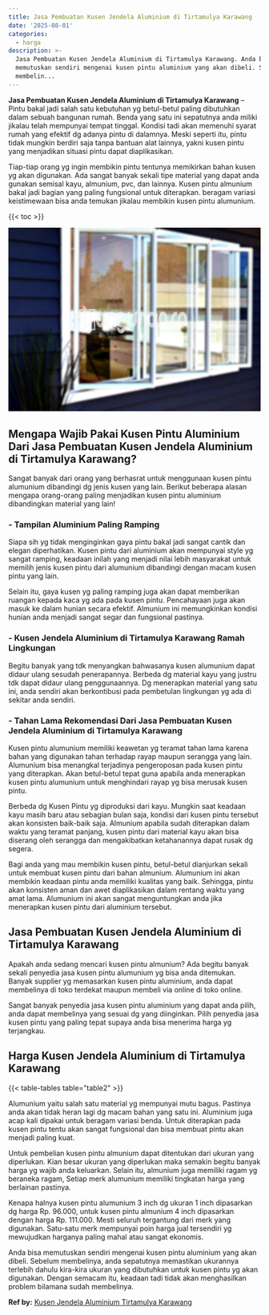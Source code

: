 ```yaml
---
title: Jasa Pembuatan Kusen Jendela Aluminium di Tirtamulya Karawang
date: '2025-08-01'
categories:
  - harga
description: >-
  Jasa Pembuatan Kusen Jendela Aluminium di Tirtamulya Karawang. Anda bisa
  memutuskan sendiri mengenai kusen pintu aluminium yang akan dibeli. Sebelum
  membelin...
---
```


**Jasa Pembuatan Kusen Jendela Aluminium di Tirtamulya Karawang** – Pintu bakal jadi salah satu kebutuhan yg betul-betul paling dibutuhkan dalam sebuah bangunan rumah. Benda yang satu ini sepatutnya anda miliki jikalau telah mempunyai tempat tinggal. Kondisi tadi akan memenuhi syarat rumah yang efektif dg adanya pintu di dalamnya. Meski seperti itu, pintu tidak mungkin berdiri saja tanpa bantuan alat lainnya, yakni kusen pintu yang menjadikan situasi pintu dapat diaplikasikan.

Tiap-tiap orang yg ingin membikin pintu tentunya memikirkan bahan kusen yg akan digunakan. Ada sangat banyak sekali tipe material yang dapat anda gunakan semisal kayu, almunium, pvc, dan lainnya. Kusen pintu almunium bakal jadi bagian yang paling fungsional untuk diterapkan. beragam variasi keistimewaan bisa anda temukan jikalau membikin kusen pintu alumunium.

{{< toc >}}

![Jasa Pembuatan Kusen Jendela Aluminium di Tirtamulya Karawang](/images/harga-kusen-jendela-alumunium-19.png)

## Mengapa Wajib Pakai Kusen Pintu Aluminium Dari Jasa Pembuatan Kusen Jendela Aluminium di Tirtamulya Karawang?

Sangat banyak dari orang yang berhasrat untuk menggunaan kusen pintu alumunium dibandingi dg jenis kusen yang lain. Berikut beberapa alasan mengapa orang-orang paling menjadikan kusen pintu aluminium dibandingkan material yang lain!

### \- Tampilan Aluminium Paling Ramping

Siapa sih yg tidak menginginkan gaya pintu bakal jadi sangat cantik dan elegan diperhatikan. Kusen pintu dari aluminium akan mempunyai style yg sangat ramping, keadaan inilah yang menjadi nilai lebih masyarakat untuk memilih jenis kusen pintu dari alumunium dibandingi dengan macam kusen pintu yang lain.

Selain itu, gaya kusen yg paling ramping juga akan dapat memberikan ruangan kepada kaca yg ada pada kusen pintu. Pencahayaan juga akan masuk ke dalam hunian secara efektif. Almunium ini memungkinkan kondisi hunian anda menjadi sangat segar dan fungsional pastinya.

### \- Kusen Jendela Aluminium di Tirtamulya Karawang Ramah Lingkungan

Begitu banyak yang tdk menyangkan bahwasanya kusen alumunium dapat didaur ulang sesudah penerapannya. Berbeda dg material kayu yang justru tdk dapat didaur ulang penggunaannya. Dg menerapkan material yang satu ini, anda sendiri akan berkontibusi pada pembetulan lingkungan yg ada di sekitar anda sendiri.

### \- Tahan Lama Rekomendasi Dari Jasa Pembuatan Kusen Jendela Aluminium di Tirtamulya Karawang

Kusen pintu alumunium memiliki keawetan yg teramat tahan lama karena bahan yang digunakan tahan terhadap rayap maupun serangga yang lain. Alumunium bisa menangkal terjadinya pengeroposan pada kusen pintu yang diterapkan. Akan betul-betul tepat guna apabila anda menerapkan kusen pintu alumunium untuk menghindari rayap yg bisa merusak kusen pintu.

Berbeda dg Kusen Pintu yg diproduksi dari kayu. Mungkin saat keadaan kayu masih baru atau sebagian bulan saja, kondisi dari kusen pintu tersebut akan konsisten baik-baik saja. Almunium apabila sudah diterapkan dalam waktu yang teramat panjang, kusen pintu dari material kayu akan bisa diserang oleh serangga dan mengakibatkan ketahanannya dapat rusak dg segera.

Bagi anda yang mau membikin kusen pintu, betul-betul dianjurkan sekali untuk membuat kusen pintu dari bahan almunium. Alumunium ini akan membikin keadaan pintu anda memiliki kualitas yang baik. Sehingga, pintu akan konsisten aman dan awet diaplikasikan dalam rentang waktu yang amat lama. Alumunium ini akan sangat menguntungkan anda jika menerapkan kusen pintu dari aluminium tersebut.

## Jasa Pembuatan Kusen Jendela Aluminium di Tirtamulya Karawang

Apakah anda sedang mencari kusen pintu almunium? Ada begitu banyak sekali penyedia jasa kusen pintu alumunium yg bisa anda ditemukan. Banyak supplier yg memasarkan kusen pintu aluminium, anda dapat membelinya di toko terdekat maupun membeli via online di toko online.

Sangat banyak penyedia jasa kusen pintu aluminium yang dapat anda pilih, anda dapat membelinya yang sesuai dg yang diinginkan. Pilih penyedia jasa kusen pintu yang paling tepat supaya anda bisa menerima harga yg terjangkau.

## Harga Kusen Jendela Aluminium di Tirtamulya Karawang

{{< table-tables table="table2" >}}

Alumunium yaitu salah satu material yg mempunyai mutu bagus. Pastinya anda akan tidak heran lagi dg macam bahan yang satu ini. Aluminium juga acap kali dipakai untuk beragam variasi benda. Untuk diterapkan pada kusen pintu tentu akan sangat fungsional dan bisa membuat pintu akan menjadi paling kuat.

Untuk pembelian kusen pintu almunium dapat ditentukan dari ukuran yang diperlukan. Kian besar ukuran yang diperlukan maka semakin begitu banyak harga yg wajib anda keluarkan. Selain itu, almunium juga memiliki ragam yg beraneka ragam, Setiap merk alumunium memiliki tingkatan harga yang berlainan pastinya.

Kenapa halnya kusen pintu alumunium 3 inch dg ukuran 1 inch dipasarkan dg harga Rp. 96.000, untuk kusen pintu almunium 4 inch dipasarkan dengan harga Rp. 111.000. Mesti seluruh tergantung dari merk yang digunakan. Satu-satu merk mempunyai poin harga jual tersendiri yg mewujudkan harganya paling mahal atau sangat ekonomis.

Anda bisa memutuskan sendiri mengenai kusen pintu aluminium yang akan dibeli. Sebelum membelinya, anda sepatutnya memastikan ukurannya terlebih dahulu kira-kira ukuran yang dibutuhkan untuk kusen pintu yg akan digunakan. Dengan semacam itu, keadaan tadi tidak akan menghasilkan problem bilamana sudah membelinya.

**Ref by:** [Kusen Jendela Aluminium Tirtamulya Karawang](https://id.wikipedia.org/wiki/Kusen)

